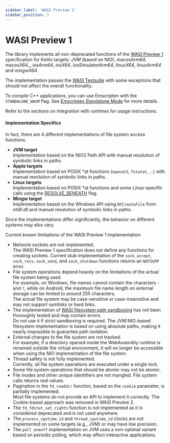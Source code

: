 ```yaml
---
sidebar_label: 'WASI Preview 1'
sidebar_position: 3
---
```


# WASI Preview 1

The library implements all non-deprecated functions of the [WASI Preview 1] specification for Kotlin targets: _JVM_ (based on NIO), _macosArm64_, macosX64_, _iosArm64_, _iosX64_, _iosSimulatorArm64_, _linuxX64_, _linuxArm64_ and _mingwX64_.

The implementation passes the [WASI Testsuite] with some exceptions that should not affect the overall functionality.

To compile C++ applications, you can use Emscripten with the `STANDALONE_WASM` flag.
See [Emscripten Standalone Mode](Emscripten.md#emscripten-standalone-mode) for more details.

Refer to the sections on integration with runtimes for usage instructions.

#### Implementation Specifics

In fact, there are 4 different implementations of file system access functions.

* **JVM target**  
  Implementation based on the NIO2 Path API with manual resolution of symbolic links in paths.
* **Apple targets**  
  Implementation based on POSIX *at functions (`openat2`, `fstatat`, …) with manual resolution of symbolic links in paths. 
* **Linux targets**  
  Implementation based on POSIX *at functions and some Linux-specific calls using the [RESOLVE_BENEATH](https://man7.org/linux/man-pages/man2/openat2.2.html#:~:text=is%20as%20follows%3A-,RESOLVE_BENEATH,-Do%20not%20permit) flag. 
* **Mingw target**  
  Implementation based on the Windows API using `NtCreateFile` from *ntdll.dll* and manual resolution of symbolic links 
  in paths.

Since the implementations differ significantly, the behavior on different systems may also vary.

Current known limitations of the WASI Preview 1 implementation:

* Network sockets are not implemented.  
  The WASI Preview 1 specification does not define any functions for creating sockets. 
  Current stub implementation of the `sock_accept`, `sock_recv`, `sock_send`, and `sock_shutdown` functions returns
  an `NOTSUPP` error.
* File system operations depend heavily on the limitations of the actual file system being used.  
  For example, on Windows, file names cannot contain the characters `:` and `?`, while on Android, the maximum 
  file name length on external storage can be limited to around 255 characters.  
  The actual file system may be case-sensitive or case-insensitive and may not support symlinks or hard links.
* The implementation of [WASI filesystem path sandboxing] has not been thoroughly tested and may contain errors.  
  Do not use it if strict sandboxing is required. The JVM NIO-based filesystem implementation is based on using
  absolute paths, making it nearly impossible to guarantee path isolation.
* External changes to the file system are not tracked.  
  For example, if a directory opened inside the WebAssembly runtime is renamed outside the virtual environment,
  it will no longer be accessible when using the NIO implementation of the file system.
* Thread safety is not fully implemented.  
  Currently, all file system operations are executed under a single lock.
* Some file system operations that should be atomic may not be atomic.
* File inodes and other unique identifiers are not mangled. File system calls returns real values.
* Pagination in the `fd_readdir` function, based on the `cookie` parameter, is partially implemented.  
  Most file systems do not provide an API to implement it correctly. The Cookie-based approach was removed 
  in WASI Preview 2.
* The `fd_fdstat_set_rights` function is not implemented as it is considered deprecated and is not used anywhere.
* The `process_cputime_id` and `thread_cputime_id` clocks are not implemented on some targets (e.g., JVM) or may have low precision.
* The `poll_oneoff` implementation on JVM uses a non-optimal variant based on periodic polling, which may affect interactive applications.

[WASI Preview 1]: https://wasi.dev/
[WASI Testsuite]: https://github.com/WebAssembly/wasi-testsuite
[WASI filesystem path sandboxing]: https://github.com/WebAssembly/wasi-filesystem/blob/main/path-resolution.md
